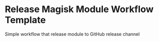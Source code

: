 # Release Magisk Module Workflow Template
Simple workflow that release module to GitHub release channel